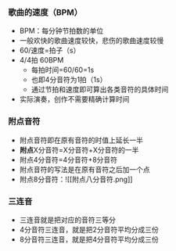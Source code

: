 ### 歌曲的速度（BPM）
- BPM：每分钟节拍数的单位
- 一般欢快的歌曲速度较快，悲伤的歌曲速度较慢
- 60/速度=拍子（s）
- 4/4拍  60BPM
	- 每拍时间=60/60=1s
	- 也即4分音符为1拍（1s）
	- 通过节拍和速度即可算出各类音符的具体时间
- 实际演奏，创作不需要精确计算时间

### 附点音符
- 附点音符即在原有音符的时值上延长一半
- **附点**X分音符=X分音符+X分音符的一半
- 附点4分音符=4分音符+8分音符
- 附点音符的写法是在原有音符之后加一个点
- 附点8分音符：![[附点八分音符.png]]

### 三连音
- 三连音就是把对应的音符三等分
- 4分音符三连音，就是把2分音符平均分成三份
- 8分音符三连音，就是把4分音符平均分成三份
